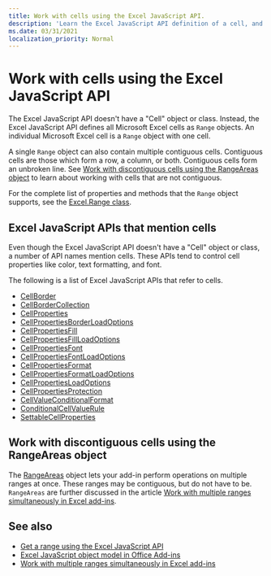```yaml
---
title: Work with cells using the Excel JavaScript API.
description: 'Learn the Excel JavaScript API definition of a cell, and learn how to work with cells.'
ms.date: 03/31/2021
localization_priority: Normal
---
```


# Work with cells using the Excel JavaScript API

The Excel JavaScript API doesn't have a "Cell" object or class. Instead, the Excel JavaScript API defines all Microsoft Excel cells as `Range` objects. An individual Microsoft Excel cell is a `Range` object with one cell.

A single `Range` object can also contain multiple contiguous cells. Contiguous cells are those which form a row, a column, or both. Contiguous cells form an unbroken line. See [Work with discontiguous cells using the RangeAreas object](#work-with-discontiguous-cells-using-the-rangeareas-object) to learn about working with cells that are not contiguous.

For the complete list of properties and methods that the `Range` object supports, see the [Excel.Range class](/javascript/api/excel/excel.range).

## Excel JavaScript APIs that mention cells

Even though the Excel JavaScript API doesn't have a "Cell" object or class, a number of API names mention cells. These APIs tend to control cell properties like color, text formatting, and font.

The following is a list of Excel JavaScript APIs that refer to cells.

- [CellBorder](/javascript/api/excel/excel.cellborder)
- [CellBorderCollection](/javascript/api/excel/excel.cellbordercollection)
- [CellProperties](/javascript/api/excel/excel.cellproperties)
- [CellPropertiesBorderLoadOptions](/javascript/api/excel/excel.cellpropertiesborderloadoptions)
- [CellPropertiesFill](/javascript/api/excel/excel.cellpropertiesfill)
- [CellPropertiesFillLoadOptions](/javascript/api/excel/excel.cellpropertiesfillloadoptions)
- [CellPropertiesFont](/javascript/api/excel/excel.cellpropertiesfont)
- [CellPropertiesFontLoadOptions](/javascript/api/excel/excel.cellpropertiesfontloadoptions)
- [CellPropertiesFormat](/javascript/api/excel/excel.cellpropertiesformat)
- [CellPropertiesFormatLoadOptions](/javascript/api/excel/excel.cellpropertiesformatloadoptions)
- [CellPropertiesLoadOptions](/javascript/api/excel/excel.cellpropertiesloadoptions)
- [CellPropertiesProtection](/javascript/api/excel/excel.cellpropertiesprotection)
- [CellValueConditionalFormat](/javascript/api/excel/excel.cellvalueconditionalformat)
- [ConditionalCellValueRule](/javascript/api/excel/excel.conditionalcellvaluerule)
- [SettableCellProperties](/javascript/api/excel/excel.settablecellproperties)

## Work with discontiguous cells using the RangeAreas object

The [RangeAreas](/javascript/api/excel/excel.rangeareas) object lets your add-in perform operations on multiple ranges at once. These ranges may be contiguous, but do not have to be. `RangeAreas` are further discussed in the article [Work with multiple ranges simultaneously in Excel add-ins](excel-add-ins-multiple-ranges.md).

## See also

- [Get a range using the Excel JavaScript API](excel-add-ins-ranges-get.md)
- [Excel JavaScript object model in Office Add-ins](excel-add-ins-core-concepts.md)
- [Work with multiple ranges simultaneously in Excel add-ins](excel-add-ins-multiple-ranges.md)
